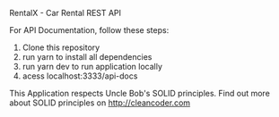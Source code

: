 RentalX - Car Rental REST API

For API Documentation, follow these steps: 
  1) Clone this repository 
  2) run yarn to install all dependencies
  3) run yarn dev to run application locally
  4) acess localhost:3333/api-docs

This Application respects Uncle Bob's SOLID principles. Find out more about SOLID principles on http://cleancoder.com
